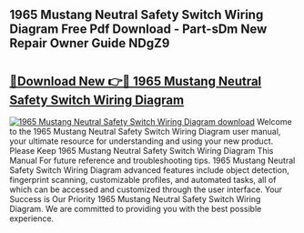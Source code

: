 ## 1965 Mustang Neutral Safety Switch Wiring Diagram Free Pdf Download - Part-sDm New Repair Owner Guide NDgZ9

# <h2><a href="http://dfknvq.blite.top/?on=1965+Mustang+Neutral+Safety+Switch+Wiring+Diagram">🔗Download New 👉🔴 1965 Mustang Neutral Safety Switch Wiring Diagram</a></h2>

[![1965 Mustang Neutral Safety Switch Wiring Diagram download](https://i.imgur.com/lujVjoI.png)](http://dfknvq.blite.top/?on=1965+Mustang+Neutral+Safety+Switch+Wiring+Diagram)
Welcome to the 1965 Mustang Neutral Safety Switch Wiring Diagram user manual, your ultimate resource for understanding and using your new product. Please Keep 1965 Mustang Neutral Safety Switch Wiring Diagram This Manual For future reference and troubleshooting tips. 1965 Mustang Neutral Safety Switch Wiring Diagram advanced features include object detection, fingerprint scanning, customizable profiles, and automated tasks, all of which can be accessed and customized through the user interface. Your Success is Our Priority 1965 Mustang Neutral Safety Switch Wiring Diagram. We are committed to providing you with the best possible experience.
